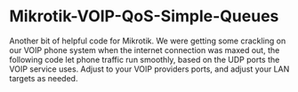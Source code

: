 # Mikrotik-VOIP-QoS-Simple-Queues
Another bit of helpful code for Mikrotik. We were getting some crackling on our VOIP phone system when the internet connection was maxed out, the following code let phone traffic run smoothly, based on the UDP ports the VOIP service uses. Adjust to your VOIP providers ports, and adjust your LAN targets as needed.
